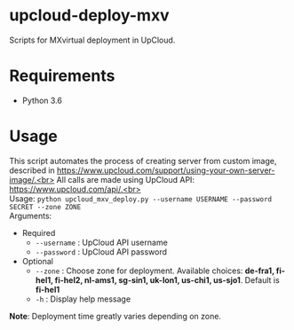 # upcloud-deploy-mxv
Scripts for MXvirtual deployment in UpCloud.
# Requirements
* Python 3.6
# Usage
This script automates the process of creating server from custom image, described in https://www.upcloud.com/support/using-your-own-server-image/.<br>
All calls are made using UpCloud API: https://www.upcloud.com/api/.<br><br>
Usage: `python upcloud_mxv_deploy.py --username USERNAME --password SECRET --zone ZONE`<br>
Arguments:
* Required
    * `--username` : UpCloud API username
    * `--password` : UpCloud API password
* Optional
    * `--zone` : Choose zone for deployment. Available choices: **de-fra1, fi-hel1, fi-hel2, nl-ams1, sg-sin1, uk-lon1, us-chi1, us-sjo1**. Default is **fi-hel1**
    * `-h` : Display help message

**Note**: Deployment time greatly varies depending on zone.
